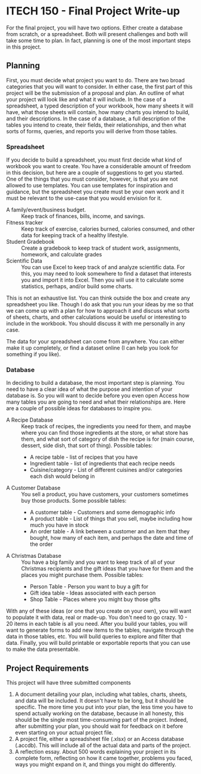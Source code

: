 # ITECH 150 - Final Project Write-up

For the final project, you will have two options. Either create a database from scratch, or a spreadsheet. Both will present challenges and both will take some time to plan. In fact, planning is one of the most important steps in this project.

## Planning

First, you must decide what project you want to do. There are two broad categories that you will want to consider. In either case, the first part of this project will be the submission of a proposal and plan. An outline of what your project will look like and what it will include. In the case of a spreadsheet, a typed description of your workbook, how many sheets it will have, what those sheets will contain, how many charts you intend to build, and their descriptions. In the case of a database, a full description of the tables you intend to create, their fields, their relationships, and then what sorts of forms, queries, and reports you will derive from those tables.

### Spreadsheet

If you decide to build a spreadsheet, you must first decide what kind of workbook you want to create. You have a considerable amount of freedom in this decision, but here are a couple of suggestions to get you started. One of the things that you must consider, however, is that you are not allowed to use templates. You can use templates for inspiration and guidance, but the spreadsheet you create must be your own work and it must be relevant to the use-case that you would envision for it.

<dl>
    <dt>A family/event/business budget.</dt>
    <dd>Keep track of finances, bills, income, and savings.</dd>
    <dt>Fitness tracker</dt>
    <dd>Keep track of exercise, calories burned, calories consumed, and other data for keeping track of a healthy lifestyle.</dd>
    <dt>Student Gradebook</dt>
    <dd>Create a gradebook to keep track of student work, assignments, homework, and calculate grades</dd>
    <dt>Scientific Data</dt>
    <dd>You can use Excel to keep track of and analyze scientific data. For this, you may need to look somewhere to find a dataset that interests you and import it into Excel. Then you will use it to calculate some statistics, perhaps, and/or build some charts.</dd>
</dl>

This is not an exhaustive list. You can think outside the box and create any spreadsheet you like. Though I do ask that you run your ideas by me so that we can come up with a plan for how to approach it and discuss what sorts of sheets, charts, and other calculations would be useful or interesting to include in the workbook. You should discuss it with me personally in any case.

The data for your spreadsheet can come from anywhere. You can either make it up completely, or find a dataset online (I can help you look for something if you like).

### Database

In deciding to build a database, the most important step is planning. You need to have a clear idea of what the purpose and intention of your database is. So you will want to decide before you even open Access how many tables you are going to need and what their relationships are. Here are a couple of possible ideas for databases to inspire you.

<dl>
    <dt>A Recipe Database</dt>
    <dd>
        Keep track of recipes, the ingredients you need for them, and maybe where you can find those ingredients at the store, or what store has them, and what sort of category of dish the recipe is for (main course, dessert, side dish, that sort of thing). Possible tables:
        <ul>
        <li>A recipe table - list of recipes that you have</li>
        <li>Ingredient table - list of ingredients that each recipe needs</li>
        <li>Cuisine/category - List of different cuisines and/or categories each dish would belong in</li>
        </ul>
    </dd>
    <dt>A Customer Database</dt>
    <dd>
    You sell a product, you have customers, your customers sometimes buy those products. Some possible tables:
    <ul>
    <li>A customer table - Customers and some demographic info</li>
    <li>A product table - List of things that you sell, maybe including how much you have in stock</li>
    <li>An order table - A link between a customer and an item that they bought, how many of each item, and perhaps the date and time of the order</li>
    </ul>
    </dd>
    <dt>A Christmas Database</dt>
    <dd>
    You have a big family and you want to keep track of all of your Christmas recipients and the gift ideas that you have for them and the places you might purchase them. Possible tables:
    <ul>
    <li>Person Table - Person you want to buy a gift for</li>
    <li>Gift idea table - Ideas associated with each person</li>
    <li>Shop Table - Places where you might buy those gifts</li>
    </ul>
    </dd>
</dl>

With any of these ideas (or one that you create on your own), you will want to populate it with data, real or made-up. You don't need to go crazy. 10 - 20 items in each table is all you need. After you build your tables, you will want to generate forms to add new items to the tables, navigate through the data in those tables, etc. You will build queries to explore and filter that data. Finally, you will build printable or exportable reports that you can use to make the data presentable.

## Project Requirements

This project will have three submitted components

1. A document detailing your plan, including what tables, charts, sheets, and data will be included. It doesn't have to be long, but it should be specific. The more time you put into your plan, the less time you have to spend actually working on the database, because in all honesty, this should be the single most time-consuming part of the project. Indeed, after submitting your plan, you should wait for feedback on it before even starting on your actual project file.
1. A project file, either a spreadsheet file (.xlsx) or an Access database (.accdb). This will include all of the actual data and parts of the project.
1. A reflection essay. About 500 words explaining your project in its complete form, reflecting on how it came together, problems you faced, ways you might expand on it, and things you might do differently.
